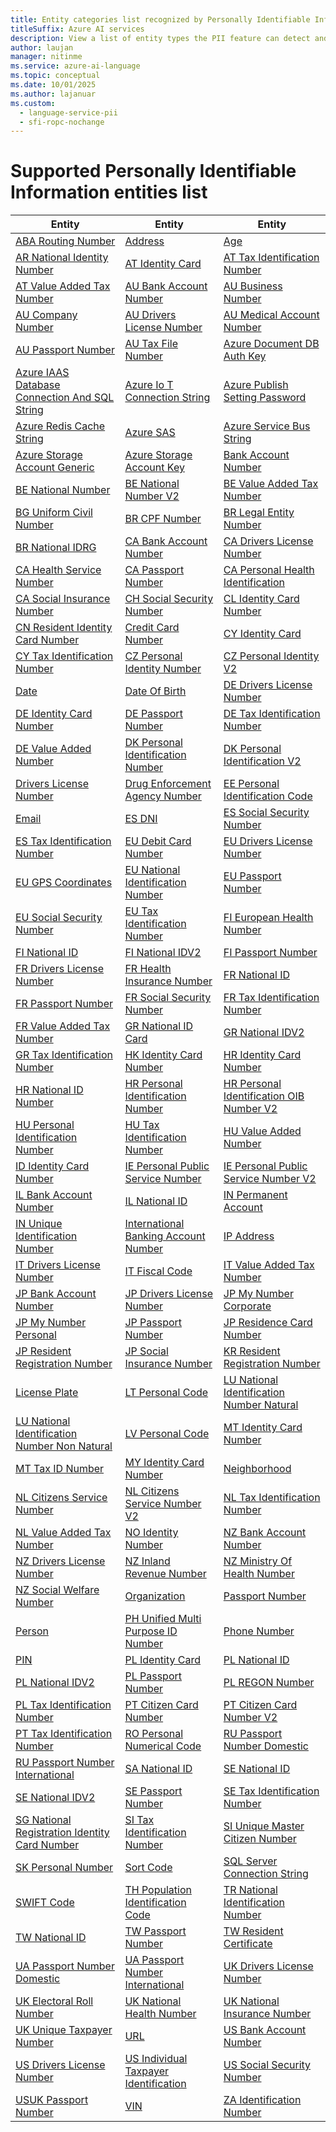 ```yaml
---
title: Entity categories list recognized by Personally Identifiable Information (PII) detection in Azure AI Language
titleSuffix: Azure AI services
description: View a list of entity types the PII feature can detect and identify within unstructured text.
author: laujan
manager: nitinme
ms.service: azure-ai-language
ms.topic: conceptual
ms.date: 10/01/2025
ms.author: lajanuar
ms.custom:
  - language-service-pii
  - sfi-ropc-nochange
---
```


# Supported Personally Identifiable Information entities list

| Entity | Entity | Entity |
|--------|--------|--------|
| [ABA Routing Number](entity-categories-new.md#type-aba-routing-number) | [Address](entity-categories-new.md#type-address) | [Age](entity-categories-new.md#type-age) |
| [AR National Identity Number](entity-categories-new.md#type-ar-national-identity-number) | [AT Identity Card](entity-categories-new.md#type-at-identity-card) | [AT Tax Identification Number](entity-categories-new.md#type-at-tax-identification-number) |
| [AT Value Added Tax Number](entity-categories-new.md#type-at-value-added-tax-number) | [AU Bank Account Number](entity-categories-new.md#type-au-bank-account-number) | [AU Business Number](entity-categories-new.md#type-au-business-number) |
| [AU Company Number](entity-categories-new.md#type-au-company-number) | [AU Drivers License Number](entity-categories-new.md#type-au-drivers-license-number) | [AU Medical Account Number](entity-categories-new.md#type-au-medical-account-number) |
| [AU Passport Number](entity-categories-new.md#type-au-passport-number) | [AU Tax File Number](entity-categories-new.md#type-au-tax-file-number) | [Azure Document DB Auth Key](entity-categories-new.md#type-azure-document-db-auth-key) |
| [Azure IAAS Database Connection And SQL String](entity-categories-new.md#type-azure-iaas-database-connection-and-sql-string) | [Azure Io T Connection String](entity-categories-new.md#type-azure-io-t-connection-string) | [Azure Publish Setting Password](entity-categories-new.md#type-azure-publish-setting-password) |
| [Azure Redis Cache String](entity-categories-new.md#type-azure-redis-cache-string) | [Azure SAS](entity-categories-new.md#type-azure-sas) | [Azure Service Bus String](entity-categories-new.md#type-azure-service-bus-string) |
| [Azure Storage Account Generic](entity-categories-new.md#type-azure-storage-account-generic) | [Azure Storage Account Key](entity-categories-new.md#type-azure-storage-account-key) | [Bank Account Number](entity-categories-new.md#type-bank-account-number) |
| [BE National Number](entity-categories-new.md#type-be-national-number) | [BE National Number V2](entity-categories-new.md#type-be-national-number-v2) | [BE Value Added Tax Number](entity-categories-new.md#type-be-value-added-tax-number) |
| [BG Uniform Civil Number](entity-categories-new.md#type-bg-uniform-civil-number) | [BR CPF Number](entity-categories-new.md#type-br-cpf-number) | [BR Legal Entity Number](entity-categories-new.md#type-br-legal-entity-number) |
| [BR National IDRG](entity-categories-new.md#type-br-national-idrg) | [CA Bank Account Number](entity-categories-new.md#type-ca-bank-account-number) | [CA Drivers License Number](entity-categories-new.md#type-ca-drivers-license-number) |
| [CA Health Service Number](entity-categories-new.md#type-ca-health-service-number) | [CA Passport Number](entity-categories-new.md#type-ca-passport-number) | [CA Personal Health Identification](entity-categories-new.md#type-ca-personal-health-identification) |
| [CA Social Insurance Number](entity-categories-new.md#type-ca-social-insurance-number) | [CH Social Security Number](entity-categories-new.md#type-ch-social-security-number) | [CL Identity Card Number](entity-categories-new.md#type-cl-identity-card-number) |
| [CN Resident Identity Card Number](entity-categories-new.md#type-cn-resident-identity-card-number) | [Credit Card Number](entity-categories-new.md#type-credit-card-number) | [CY Identity Card](entity-categories-new.md#type-cy-identity-card) |
| [CY Tax Identification Number](entity-categories-new.md#type-cy-tax-identification-number) | [CZ Personal Identity Number](entity-categories-new.md#type-cz-personal-identity-number) | [CZ Personal Identity V2](entity-categories-new.md#type-cz-personal-identity-v2) |
| [Date](entity-categories-new.md#type-date) | [Date Of Birth](entity-categories-new.md#type-date-of-birth) | [DE Drivers License Number](entity-categories-new.md#type-de-drivers-license-number) |
| [DE Identity Card Number](entity-categories-new.md#type-de-identity-card-number) | [DE Passport Number](entity-categories-new.md#type-de-passport-number) | [DE Tax Identification Number](entity-categories-new.md#type-de-tax-identification-number) |
| [DE Value Added Number](entity-categories-new.md#type-de-value-added-number) | [DK Personal Identification Number](entity-categories-new.md#type-dk-personal-identification-number) | [DK Personal Identification V2](entity-categories-new.md#type-dk-personal-identification-v2) |
| [Drivers License Number](entity-categories-new.md#type-drivers-license-number) | [Drug Enforcement Agency Number](entity-categories-new.md#type-drug-enforcement-agency-number) | [EE Personal Identification Code](entity-categories-new.md#type-ee-personal-identification-code) |
| [Email](entity-categories-new.md#type-email) | [ES DNI](entity-categories-new.md#type-es-dni) | [ES Social Security Number](entity-categories-new.md#type-es-social-security-number) |
| [ES Tax Identification Number](entity-categories-new.md#type-es-tax-identification-number) | [EU Debit Card Number](entity-categories-new.md#type-eu-debit-card-number) | [EU Drivers License Number](entity-categories-new.md#type-eu-drivers-license-number) |
| [EU GPS Coordinates](entity-categories-new.md#type-eu-gps-coordinates) | [EU National Identification Number](entity-categories-new.md#type-eu-national-identification-number) | [EU Passport Number](entity-categories-new.md#type-eu-passport-number) |
| [EU Social Security Number](entity-categories-new.md#type-eu-social-security-number) | [EU Tax Identification Number](entity-categories-new.md#type-eu-tax-identification-number) | [FI European Health Number](entity-categories-new.md#type-fi-european-health-number) |
| [FI National ID](entity-categories-new.md#type-fi-national-id) | [FI National IDV2](entity-categories-new.md#type-fi-national-idv2) | [FI Passport Number](entity-categories-new.md#type-fi-passport-number) |
| [FR Drivers License Number](entity-categories-new.md#type-fr-drivers-license-number) | [FR Health Insurance Number](entity-categories-new.md#type-fr-health-insurance-number) | [FR National ID](entity-categories-new.md#type-fr-national-id) |
| [FR Passport Number](entity-categories-new.md#type-fr-passport-number) | [FR Social Security Number](entity-categories-new.md#type-fr-social-security-number) | [FR Tax Identification Number](entity-categories-new.md#type-fr-tax-identification-number) |
| [FR Value Added Tax Number](entity-categories-new.md#type-fr-value-added-tax-number) | [GR National ID Card](entity-categories-new.md#type-gr-national-id-card) | [GR National IDV2](entity-categories-new.md#type-gr-national-idv2) |
| [GR Tax Identification Number](entity-categories-new.md#type-gr-tax-identification-number) | [HK Identity Card Number](entity-categories-new.md#type-hk-identity-card-number) | [HR Identity Card Number](entity-categories-new.md#type-hr-identity-card-number) |
| [HR National ID Number](entity-categories-new.md#type-hr-national-id-number) | [HR Personal Identification Number](entity-categories-new.md#type-hr-personal-identification-number) | [HR Personal Identification OIB Number V2](entity-categories-new.md#type-hr-personal-identification-oib-number-v2) |
| [HU Personal Identification Number](entity-categories-new.md#type-hu-personal-identification-number) | [HU Tax Identification Number](entity-categories-new.md#type-hu-tax-identification-number) | [HU Value Added Number](entity-categories-new.md#type-hu-value-added-number) |
| [ID Identity Card Number](entity-categories-new.md#type-id-identity-card-number) | [IE Personal Public Service Number](entity-categories-new.md#type-ie-personal-public-service-number) | [IE Personal Public Service Number V2](entity-categories-new.md#type-ie-personal-public-service-number-v2) |
| [IL Bank Account Number](entity-categories-new.md#type-il-bank-account-number) | [IL National ID](entity-categories-new.md#type-il-national-id) | [IN Permanent Account](entity-categories-new.md#type-in-permanent-account) |
| [IN Unique Identification Number](entity-categories-new.md#type-in-unique-identification-number) | [International Banking Account Number](entity-categories-new.md#type-international-banking-account-number) | [IP Address](entity-categories-new.md#type-ip-address) |
| [IT Drivers License Number](entity-categories-new.md#type-it-drivers-license-number) | [IT Fiscal Code](entity-categories-new.md#type-it-fiscal-code) | [IT Value Added Tax Number](entity-categories-new.md#type-it-value-added-tax-number) |
| [JP Bank Account Number](entity-categories-new.md#type-jp-bank-account-number) | [JP Drivers License Number](entity-categories-new.md#type-jp-drivers-license-number) | [JP My Number Corporate](entity-categories-new.md#type-jp-my-number-corporate) |
| [JP My Number Personal](entity-categories-new.md#type-jp-my-number-personal) | [JP Passport Number](entity-categories-new.md#type-jp-passport-number) | [JP Residence Card Number](entity-categories-new.md#type-jp-residence-card-number) |
| [JP Resident Registration Number](entity-categories-new.md#type-jp-resident-registration-number) | [JP Social Insurance Number](entity-categories-new.md#type-jp-social-insurance-number) | [KR Resident Registration Number](entity-categories-new.md#type-kr-resident-registration-number) |
| [License Plate](entity-categories-new.md#type-license-plate) | [LT Personal Code](entity-categories-new.md#type-lt-personal-code) | [LU National Identification Number Natural](entity-categories-new.md#type-lu-national-identification-number-natural) |
| [LU National Identification Number Non Natural](entity-categories-new.md#type-lu-national-identification-number-non-natural) | [LV Personal Code](entity-categories-new.md#type-lv-personal-code) | [MT Identity Card Number](entity-categories-new.md#type-mt-identity-card-number) |
| [MT Tax ID Number](entity-categories-new.md#type-mt-tax-id-number) | [MY Identity Card Number](entity-categories-new.md#type-my-identity-card-number) | [Neighborhood](entity-categories-new.md#type-neighborhood) |
| [NL Citizens Service Number](entity-categories-new.md#type-nl-citizens-service-number) | [NL Citizens Service Number V2](entity-categories-new.md#type-nl-citizens-service-number-v2) | [NL Tax Identification Number](entity-categories-new.md#type-nl-tax-identification-number) |
| [NL Value Added Tax Number](entity-categories-new.md#type-nl-value-added-tax-number) | [NO Identity Number](entity-categories-new.md#type-no-identity-number) | [NZ Bank Account Number](entity-categories-new.md#type-nz-bank-account-number) |
| [NZ Drivers License Number](entity-categories-new.md#type-nz-drivers-license-number) | [NZ Inland Revenue Number](entity-categories-new.md#type-nz-inland-revenue-number) | [NZ Ministry Of Health Number](entity-categories-new.md#type-nz-ministry-of-health-number) |
| [NZ Social Welfare Number](entity-categories-new.md#type-nz-social-welfare-number) | [Organization](entity-categories-new.md#type-organization) | [Passport Number](entity-categories-new.md#type-passport-number) |
| [Person](entity-categories-new.md#type-person) | [PH Unified Multi Purpose ID Number](entity-categories-new.md#type-ph-unified-multi-purpose-id-number) | [Phone Number](entity-categories-new.md#type-phone-number) |
| [PIN](entity-categories-new.md#type-pin) | [PL Identity Card](entity-categories-new.md#type-pl-identity-card) | [PL National ID](entity-categories-new.md#type-pl-national-id) |
| [PL National IDV2](entity-categories-new.md#type-pl-national-idv2) | [PL Passport Number](entity-categories-new.md#type-pl-passport-number) | [PL REGON Number](entity-categories-new.md#type-pl-regon-number) |
| [PL Tax Identification Number](entity-categories-new.md#type-pl-tax-identification-number) | [PT Citizen Card Number](entity-categories-new.md#type-pt-citizen-card-number) | [PT Citizen Card Number V2](entity-categories-new.md#type-pt-citizen-card-number-v2) |
| [PT Tax Identification Number](entity-categories-new.md#type-pt-tax-identification-number) | [RO Personal Numerical Code](entity-categories-new.md#type-ro-personal-numerical-code) | [RU Passport Number Domestic](entity-categories-new.md#type-ru-passport-number-domestic) |
| [RU Passport Number International](entity-categories-new.md#type-ru-passport-number-international) | [SA National ID](entity-categories-new.md#type-sa-national-id) | [SE National ID](entity-categories-new.md#type-se-national-id) |
| [SE National IDV2](entity-categories-new.md#type-se-national-idv2) | [SE Passport Number](entity-categories-new.md#type-se-passport-number) | [SE Tax Identification Number](entity-categories-new.md#type-se-tax-identification-number) |
| [SG National Registration Identity Card Number](entity-categories-new.md#type-sg-national-registration-identity-card-number) | [SI Tax Identification Number](entity-categories-new.md#type-si-tax-identification-number) | [SI Unique Master Citizen Number](entity-categories-new.md#type-si-unique-master-citizen-number) |
| [SK Personal Number](entity-categories-new.md#type-sk-personal-number) | [Sort Code](entity-categories-new.md#type-sort-code) | [SQL Server Connection String](entity-categories-new.md#type-sql-server-connection-string) |
| [SWIFT Code](entity-categories-new.md#type-swift-code) | [TH Population Identification Code](entity-categories-new.md#type-th-population-identification-code) | [TR National Identification Number](entity-categories-new.md#type-tr-national-identification-number) |
| [TW National ID](entity-categories-new.md#type-tw-national-id) | [TW Passport Number](entity-categories-new.md#type-tw-passport-number) | [TW Resident Certificate](entity-categories-new.md#type-tw-resident-certificate) |
| [UA Passport Number Domestic](entity-categories-new.md#type-ua-passport-number-domestic) | [UA Passport Number International](entity-categories-new.md#type-ua-passport-number-international) | [UK Drivers License Number](entity-categories-new.md#type-uk-drivers-license-number) |
| [UK Electoral Roll Number](entity-categories-new.md#type-uk-electoral-roll-number) | [UK National Health Number](entity-categories-new.md#type-uk-national-health-number) | [UK National Insurance Number](entity-categories-new.md#type-uk-national-insurance-number) |
| [UK Unique Taxpayer Number](entity-categories-new.md#type-uk-unique-taxpayer-number) | [URL](entity-categories-new.md#type-url) | [US Bank Account Number](entity-categories-new.md#type-us-bank-account-number) |
| [US Drivers License Number](entity-categories-new.md#type-us-drivers-license-number) | [US Individual Taxpayer Identification](entity-categories-new.md#type-us-individual-taxpayer-identification) | [US Social Security Number](entity-categories-new.md#type-us-social-security-number) |
| [USUK Passport Number](entity-categories-new.md#type-usuk-passport-number) | [VIN](entity-categories-new.md#type-vin) | [ZA Identification Number](entity-categories-new.md#type-za-identification-number) |
